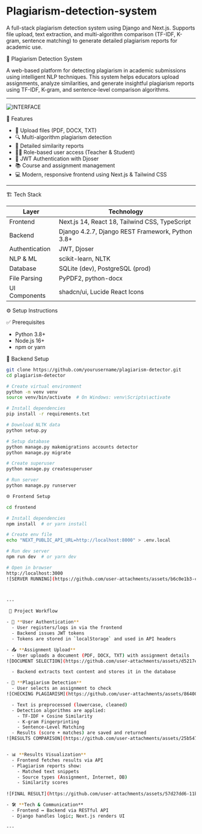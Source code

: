 # Plagiarism-detection-system
A full-stack plagiarism detection system using Django and Next.js. Supports file upload, text extraction, and multi-algorithm comparison (TF-IDF, K-gram, sentence matching) to generate detailed plagiarism reports for academic use.

 🧠 Plagiarism Detection System

A web-based platform for detecting plagiarism in academic submissions using intelligent NLP techniques. This system helps educators upload assignments, analyze similarities, and generate insightful plagiarism reports using TF-IDF, K-gram, and sentence-level comparison algorithms.

---

![INTERFACE](https://github.com/user-attachments/assets/79023587-6519-4a32-9cb5-d352fda990c6)

 🚀 Features

- 📁 Upload files (PDF, DOCX, TXT)
- 🔍 Multi-algorithm plagiarism detection
- 🧾 Detailed similarity reports
- 👨‍🏫 Role-based user access (Teacher & Student)
- 🔐 JWT Authentication with Djoser
- 📚 Course and assignment management
- 💻 Modern, responsive frontend using Next.js & Tailwind CSS

---

🏗️ Tech Stack

| Layer        | Technology                                |
|--------------|--------------------------------------------|
| Frontend     | Next.js 14, React 18, Tailwind CSS, TypeScript |
| Backend      | Django 4.2.7, Django REST Framework, Python 3.8+ |
| Authentication | JWT, Djoser |
| NLP & ML     | scikit-learn, NLTK |
| Database     | SQLite (dev), PostgreSQL (prod) |
| File Parsing | PyPDF2, python-docx |
| UI Components| shadcn/ui, Lucide React Icons |


 ⚙️ Setup Instructions

 ✅ Prerequisites
- Python 3.8+
- Node.js 16+
- npm or yarn

 🔧 Backend Setup
```bash
git clone https://github.com/yourusername/plagiarism-detector.git
cd plagiarism-detector

# Create virtual environment
python -m venv venv
source venv/bin/activate  # On Windows: venv\Scripts\activate

# Install dependencies
pip install -r requirements.txt

# Download NLTK data
python setup.py

# Setup database
python manage.py makemigrations accounts detector
python manage.py migrate

# Create superuser
python manage.py createsuperuser

# Run server
python manage.py runserver

🌐 Frontend Setup

cd frontend

# Install dependencies
npm install  # or yarn install

# Create env file
echo "NEXT_PUBLIC_API_URL=http://localhost:8000" > .env.local

# Run dev server
npm run dev  # or yarn dev

# Open in browser
http://localhost:3000
![SERVER RUNNING](https://github.com/user-attachments/assets/b6c0e1b3-c219-41a1-aa90-006dcaae33f2)



---

 🔁 Project Workflow

- 🔐 **User Authentication**  
  - User registers/logs in via the frontend  
  - Backend issues JWT tokens  
  - Tokens are stored in `localStorage` and used in API headers  

- 📤 **Assignment Upload**  
  - User uploads a document (PDF, DOCX, TXT) with assignment details
![DOCUMENT SELECTION](https://github.com/user-attachments/assets/d5217e8a-ea82-4f64-8546-c181010815ea)

  - Backend extracts text content and stores it in the database  

- 🧪 **Plagiarism Detection**  
  - User selects an assignment to check
![CHECKING PLAGIARISM](https://github.com/user-attachments/assets/864003aa-e11d-4a06-92bd-8a42b00e5eb7)

  - Text is preprocessed (lowercase, cleaned)  
  - Detection algorithms are applied:
    - TF-IDF + Cosine Similarity
    - K-gram Fingerprinting
    - Sentence-Level Matching  
  - Results (score + matches) are saved and returned
![RESULTS COMPARISON](https://github.com/user-attachments/assets/25b54754-ef58-48b8-b526-2a3d4b2bd38e)


- 📊 **Results Visualization**  
  - Frontend fetches results via API  
  - Plagiarism reports show:
    - Matched text snippets  
    - Source types (Assignment, Internet, DB)  
    - Similarity scores
      
![FINAL RESULT](https://github.com/user-attachments/assets/57d27dd6-11ba-4d5e-987b-530c61f9ecfb)

- 🛠️ **Tech & Communication**  
  - Frontend ↔ Backend via RESTful API  
  - Django handles logic; Next.js renders UI  

---







